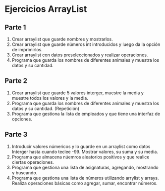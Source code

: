 # Ejercicios ArrayList

## Parte 1
1. Crear arraylist que guarde nombres y mostrarlos. 
2. Crear arraylist que guarde números int introducidos y luego da la opción de imprimirlos. 
3. Crear arraylist con datos preseleccionados y realizar operaciones.
4. Programa que guarda los nombres de diferentes animales y muestra los datos y su cantidad. 

## Parte 2
1. Crear arraylist que guarde 5 valores interger, muestre la media y muestre todos los valores y la media. 
2. Programa que guarda los nombres de diferentes animales y muestra los datos y su cantidad. (Repetición)
3. Programa que gestiona la lista de empleados y que tiene una interfaz de opciones. 

## Parte 3
1. Introducir valores númericos y lo guarde en un arraylist como datos Interger hasta cuando teclee -99. Mostrar valores, su suma y su media. 
2. Programa que almacena núemros aleatorios positivos y que realice ciertas operaciones. 
3. Programa que gestiona una lista de asignaturas, agregando, mostrando y buscando. 
4. Programa que gestiona una lista de números utilizando arrylist y arrays. Realiza operaciones básicas como agregar, sumar, encontrar números. 